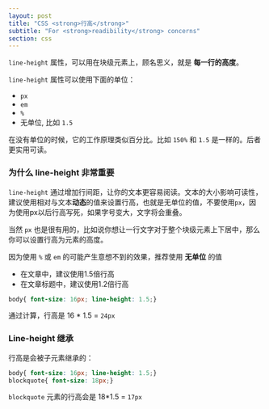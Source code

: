 ```yaml
---
layout: post
title: "CSS <strong>行高</strong>"
subtitle: "For <strong>readibility</strong> concerns"
section: css
---
```



`line-height` 属性，可以用在块级元素上，顾名思义，就是 **每一行的高度**。

`line-height` 属性可以使用下面的单位：

* `px`
* `em`
* `%`
* 无单位, 比如 `1.5`

在没有单位的时候，它的工作原理类似百分比。比如 `150%` 和 `1.5` 是一样的。后者更实用可读。

### 为什么 line-height 非常重要

`line-height` 通过增加行间距，让你的文本更容易阅读。文本的大小影响可读性，建议使用相对与文本**动态**的值来设置行高，也就是无单位的值，不要使用`px`，因为使用px以后行高写死，如果字号变大，文字将会重叠。

当然 `px` 也是很有用的，比如说你想让一行文字对于整个块级元素上下居中，那么你可以设置行高为元素的高度。

因为使用 `%` 或 `em` 的可能产生意想不到的效果，推荐使用 **无单位** 的值

* 在文章中，建议使用1.5倍行高
* 在文章标题中，建议使用1.2倍行高

```css
body{ font-size: 16px; line-height: 1.5;}
```

通过计算，行高是 16 * 1.5 = `24px`

### Line-height 继承

行高是会被子元素继承的：

```css
body{ font-size: 16px; line-height: 1.5;}
blockquote{ font-size: 18px;}
```

`blockquote` 元素的行高会是 18*1.5 = `17px`
